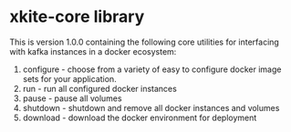 # xkite-core library
This is version 1.0.0 containing the following core utilities for interfacing with kafka instances in a docker ecosystem:
1) configure - choose from a variety of easy to configure docker image sets for your application.
2) run - run all configured docker instances
3) pause - pause all volumes
4) shutdown - shutdown and remove all docker instances and volumes
5) download - download the docker environment for deployment
